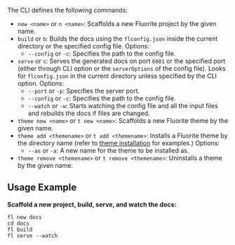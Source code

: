 The CLI defines the following commands:

  - `new <name>` or `n <name>`: Scaffolds a new Fluorite project by the given name.
  - `build` or `b`: Builds the docs using the `flconfig.json` inside the current directory or the specified config file. Options:
    - `--config` or `-c`: Specifies the path to the config file.
  - `serve` or `s`: Serves the generated docs on port `6001` or the specified port (either through CLI option or the `serverOptions` of the config file). Looks for `flconfig.json` in the current directory unless specified by the CLI option. Options:
    - `--port` or `-p`: Specifies the server port.
    - `--config` or `-c`: Specifies the path to the config file.
    - `--watch` or `-w`: Starts watching the config file and all the input files and rebuilds the docs if files are changed.
  - `theme new <name>` or `t new <name>`: Scaffolds a new Fluorite theme by the given name.
  - `theme add <themename>` or `t add <themename>`: Installs a Fluorite theme by the directory name (refer to [theme installation]({{versionRootPrefix}}/themes/installation) for examples.) Options:
    - `--as` or `-a`: A new name for the theme to be installed as.
  - `theme remove <themename>` or `t remove <themename>`: Uninstalls a theme by the given name.

## Usage Example

**Scaffold a new project, build, serve, and watch the docs:**
```
fl new docs
cd docs
fl build
fl serve --watch
```
